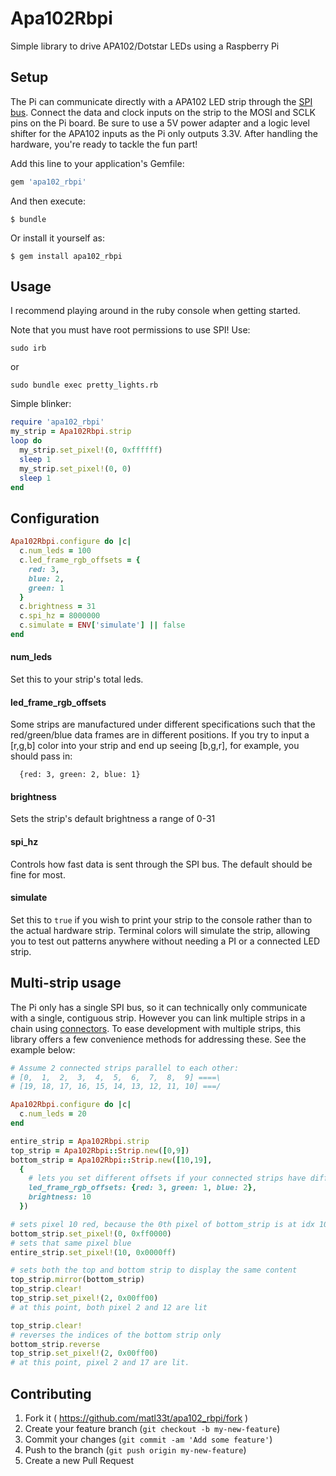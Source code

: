 # Apa102Rbpi
Simple library to drive APA102/Dotstar LEDs using a Raspberry Pi

## Setup
The Pi can communicate directly with a APA102 LED strip through the [SPI bus](https://www.raspberrypi.org/documentation/hardware/raspberrypi/spi/README.md). Connect the data and clock inputs on the strip to the MOSI and SCLK pins on the Pi board. Be sure to use a 5V power adapter and a logic level shifter for the APA102 inputs as the Pi only outputs 3.3V. After handling the hardware, you're ready to tackle the fun part!

Add this line to your application's Gemfile:

```ruby
gem 'apa102_rbpi'
```

And then execute:

```
$ bundle
```

Or install it yourself as:

```
$ gem install apa102_rbpi
```

## Usage
I recommend playing around in the ruby console when getting started.

Note that you must have root permissions to use SPI! Use:
```
sudo irb
```
or
```
sudo bundle exec pretty_lights.rb
```

Simple blinker:

```ruby
require 'apa102_rbpi'
my_strip = Apa102Rbpi.strip
loop do
  my_strip.set_pixel!(0, 0xffffff)
  sleep 1
  my_strip.set_pixel!(0, 0)
  sleep 1
end
```

## Configuration
```ruby
Apa102Rbpi.configure do |c|
  c.num_leds = 100
  c.led_frame_rgb_offsets = {
    red: 3,
    blue: 2,
    green: 1
  }
  c.brightness = 31
  c.spi_hz = 8000000
  c.simulate = ENV['simulate'] || false
end
```

#### num_leds
Set this to your strip's total leds.

#### led_frame_rgb_offsets
Some strips are manufactured under different specifications such that the red/green/blue data frames are in different positions. If you try to input a [r,g,b] color into your strip and end up seeing [b,g,r], for example, you should pass in:
```
  {red: 3, green: 2, blue: 1}
```

#### brightness
Sets the strip's default brightness a range of 0-31

#### spi_hz
Controls how fast data is sent through the SPI bus. The default should be fine for most.

#### simulate
Set this to `true` if you wish to print your strip to the console rather than to the actual hardware strip. Terminal colors will simulate the strip, allowing you to test out patterns anywhere without needing a PI or a connected LED strip.

## Multi-strip usage
The Pi only has a single SPI bus, so it can technically only communicate with a single, contiguous strip. However you can link multiple strips in a chain using [connectors](http://www.ebay.com/itm/10pcs-10mm-4-Pin-two-Connector-with-Cable-For-SMD-LED-5050-RGB-Strip-Light-/181896959852). To ease development with multiple strips, this library offers a few convenience methods for addressing these. See the example below:
```ruby
# Assume 2 connected strips parallel to each other:
# [0,  1,  2,  3,  4,  5,  6,  7,  8,  9] ====\
# [19, 18, 17, 16, 15, 14, 13, 12, 11, 10] ===/

Apa102Rbpi.configure do |c|
  c.num_leds = 20
end

entire_strip = Apa102Rbpi.strip
top_strip = Apa102Rbpi::Strip.new([0,9])
bottom_strip = Apa102Rbpi::Strip.new([10,19],
  {
    # lets you set different offsets if your connected strips have different specs
    led_frame_rgb_offsets: {red: 3, green: 1, blue: 2},
    brightness: 10
  })

# sets pixel 10 red, because the 0th pixel of bottom_strip is at idx 10
bottom_strip.set_pixel!(0, 0xff0000)
# sets that same pixel blue
entire_strip.set_pixel!(10, 0x0000ff)

# sets both the top and bottom strip to display the same content
top_strip.mirror(bottom_strip)
top_strip.clear!
top_strip.set_pixel!(2, 0x00ff00)
# at this point, both pixel 2 and 12 are lit

top_strip.clear!
# reverses the indices of the bottom strip only
bottom_strip.reverse
top_strip.set_pixel!(2, 0x00ff00)
# at this point, pixel 2 and 17 are lit.
```


## Contributing

1. Fork it ( https://github.com/matl33t/apa102_rbpi/fork )
2. Create your feature branch (`git checkout -b my-new-feature`)
3. Commit your changes (`git commit -am 'Add some feature'`)
4. Push to the branch (`git push origin my-new-feature`)
5. Create a new Pull Request

